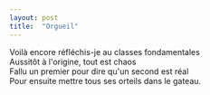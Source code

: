 ```yaml
---
layout: post
title:  "Orgueil"
---
```


Voilà encore réfléchis-je au classes fondamentales  
Aussitôt à l'origine, tout est chaos  
Fallu un premier pour dire qu'un second est réal  
Pour ensuite mettre tous ses orteils dans le gateau.
